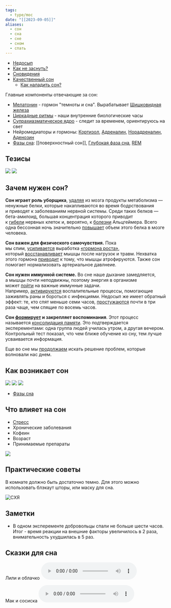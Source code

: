 ```yaml
---
tags:
  - type/moc
date: "[[2023-09-05]]"
aliases:
  - сон
  - сна
  - сне
  - сном
  - спать
---
```

- [Недосып](Недосып.md)
- [Как не заснуть?](Как%20не%20заснуть?.md)
- [Сновидения](Сновидения.md)
- [Качественный сон](Качественный%20сон.md)
	- [Как наладить сон?](Как%20наладить%20сон?.md)

Главные компоненты отвечающие за сон:
- [Мелатонин](Мелатонин.md) - гормон "темноты и сна". Вырабатывает [Шишковидная железа](Шишковидная%20железа.md)
- [Циркадные ритмы](Циркадные%20ритмы.md) - наши внутренние биологические часы
- [Супрахиазматическое ядро](Супрахиазматическое%20ядро.md) - следит за временем, ориентируюсь на свет 
- Нейромедиаторы и гормоны: [Кортизол](Кортизол.md), [Адреналин](Адреналин.md), [Норадреналин](Норадреналин.md), [Аденозин](Аденозин.md)
- [Фазы сна](Фазы%20сна.md): [[поверхностный сон]], [Глубокая фаза сна](Глубокая%20фаза%20сна.md), [REM](Фаза%20быстрого%20сна.md)

## Тезисы
![](Будильники%20для%20поддержания%20режима%20сна.md#^a7048e)
![](Будильники%20для%20поддержания%20режима%20сна.md#^d7f08a)

## Зачем нужен сон?
**Сон играет роль уборщика**, [удаляя](https://www.sciencedirect.com/science/article/abs/pii/S2468867319301609#:~:text=The%20discovery%20that,dependence%20on%20glia.) из мозга продукты метаболизма — ненужные белки, которые накапливаются во время бодрствования и приводят к заболеваниям нервной системы. Среди таких белков — бета-амилоид, большая концентрация которого приводит к [гибели](https://med.stanford.edu/news/all-news/2013/09/scientists-reveal-how-beta-amyloid-may-cause-alzheimers.html#:~:text=Scientists%20at%20the%20Stanford%20University%20School%20of%20Medicine%20have%20shown%20how%20a%20protein%20fragment%20known%20as%20beta%2Damyloid%2C%20strongly%20implicated%20in%20Alzheimer%E2%80%99s%20disease%2C%20begins%20destroying%20synapses%20before%20it%20clumps%20into%20plaques%20that%20lead%20to%20nerve%20cell%20death.) нервных клеток и, вероятно, к [болезни](https://www.medicalnewstoday.com/articles/325493#:~:text=If%20the%20cellular%20system%20became%20overloaded%20or%20slowed%20down%20as%20we%20aged%2C%20metabolic%20garbage%20would%20build%20up%20between%20the%20cells.%20This%20garbage%20includes%20products%20such%20as%20beta%2Damyloid%20%E2%80%94%20the%20protein%20associated%20with%20Alzheimer%E2%80%99s%20disease.) Альцгеймера. Всего одна бессонная ночь значительно [повышает](https://www.pnas.org/doi/10.1073/pnas.1721694115#:~:text=We%20show%20that%20one%20night%20of%20sleep%20deprivation%2C%20relative%20to%20baseline%2C%20resulted%20in%20a%20significant%20increase%20in%20A%CE%B2%20burden%20in%20the%20right%20hippocampus%20and%20thalamus.) объем этого белка в мозге человека.

**Сон важен для физического самочувствия.** Пока мы спим, [усиливается](https://erj.ersjournals.com/content/38/4/870#:~:text=The%20release%20of%20GH%20is%20greatly%20enhanced%20during%20sleep%2C%20especially%20early%20in%20the%20night) выработка [«гормона роста»](https://ru.wikipedia.org/wiki/%D0%93%D0%BE%D1%80%D0%BC%D0%BE%D0%BD_%D1%80%D0%BE%D1%81%D1%82%D0%B0), который [восстанавливает](https://www.healthline.com/health/hgh-side-effects#:~:text=HGH%20helps%20to%20maintain%2C%20build%2C%20and%20repair%20healthy%20tissue%20in%20the%20brain%20and%20other%20organs.%20This%20hormone%20can%20help%20to%20speed%20up%20healing%20after%20an%20injury%20and%20repair%20muscle%20tissue%20after%20exercise.%20This%20helps%20to%20build%20muscle%20mass%2C%20boost%20metabolism%2C%20and%20burn%20fat.) мышцы после нагрузок и травм. Нехватка этого гормона [приводит](https://academic.oup.com/jcem/article/83/2/382/2865179?login=false#:~:text=1.%20Lean%20Body%20Mass%20(LBM).%20Reduced%20LBM%20is%20an%20important%20feature%20of%20AO%20GH%20deficiency.%20Initial%20studies%20demonstrated%20a%20mean%20reduction%20in%20LBM%20of%207%E2%80%938%25%2C%20corresponding%20to%20approximately%204%20kg%20lean%20tissue%20(6).%20Subsequent%20studies%20have%20confirmed%20these%20results%20(12%2C%2014%E2%80%9316).) к тому, что мышцы атрофируются. Также сон помогает нормализовать артериальное давлнеие.

**Сон нужен иммунной системе.** Во сне наше дыхание замедляется, а мышцы почти неподвижны, поэтому энергия в организме может [пойти](https://www.sleepfoundation.org/physical-health/how-sleep-affects-immunity#:~:text=During%20sleep%2C%20breathing%20and%20muscle%20activity%20slows%20down%2C%20freeing%20up%20energy%20for%20the%20immune%20system%20to%20perform%20these%20critical%20tasks.) на важные иммунные задачи. Например, [активируются](https://www.sleepfoundation.org/physical-health/how-sleep-affects-immunity#:~:text=Sleep%20is%20an,off%20an%20infection.) воспалительные процессы, помогающие заживлять раны и бороться с инфекциями. Недосып же имеет обратный эффект: те, кто спят меньше семи часов, [простужаются](https://pubmed.ncbi.nlm.nih.gov/19139325/#:~:text=There%20was%20a%20graded%20association%20with%20average%20sleep%20duration%3A%20participants%20with%20less%20than%207%20hours%20of%20sleep%20were%202.94%20times%20(95%25%20confidence%20interval%20%5BCI%5D%2C%201.18%2D7.30)%20more%20likely%20to%20develop%20a%20cold%20than%20those%20with%208%20hours%20or%20more%20of%20sleep.) почти в три раза чаще, чем спящие по восемь часов.

**Сон [формирует](https://www.pnas.org/doi/10.1073/pnas.2201795119) и закрепляет воспоминания**. Этот процесс называется [консолидация памяти](Консолидация%20памяти.md). Это подтверждается эксперементами: одна группа людей училась утром, а другая вечером. Контрольный тест показал, что чем ближе обучение ко сну, тем лучше усваивается информация.

Еще во сне мы [продолжаем](https://now.tufts.edu/2021/02/18/new-theory-why-we-dream#:~:text=In%20essence%2C%20that%E2%80%99s,need%20of%20disruption.) искать решение проблем, которые волновали нас днем.
## Как возникает сон
![](Циркадные%20ритмы.md#^a1a364)
![](Мелатонин.md#^381eb3)
![](Шишковидная%20железа.md#^31ebf3)

- [Фазы сна](Фазы%20сна.md)
## Что влияет на сон
- [Стресс](Стресс.md)
- Хронические заболевания
- Кофеин
- Возраст
- Принимаемые препараты

![](Мелатонин.md#^76a0f0)
## Практические советы
В комнате должно быть достаточно темно. Для этого можно использовать блэкаут шторы, или маску для сна.

![СХЯ](Супрахиазматическое%20ядро.md#^4f51d8)
## Заметки
- В одном эксперементе добровольцы спали не больше шести часов. Итог - время реакции на внешние факторы увеличилось в 2 раза, внимательность ухудшилась в 5 раз.

## Сказки для сна
Лили и облачко
![](Слипи%20-%20Лили%20и%20облачко.mp3)

Мак и сосиска
![](Слипи%20-%20Мак%20и%20сосиска.mp3)



